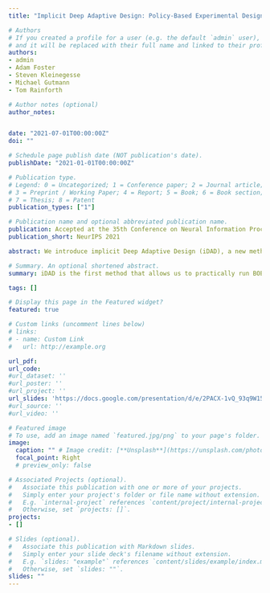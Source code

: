 ```yaml
---
title: "Implicit Deep Adaptive Design: Policy-Based Experimental Design without Likelihoods"

# Authors
# If you created a profile for a user (e.g. the default `admin` user), write the username (folder name) here
# and it will be replaced with their full name and linked to their profile.
authors:
- admin
- Adam Foster
- Steven Kleinegesse
- Michael Gutmann
- Tom Rainforth

# Author notes (optional)
author_notes:


date: "2021-07-01T00:00:00Z"
doi: ""

# Schedule page publish date (NOT publication's date).
publishDate: "2021-01-01T00:00:00Z"

# Publication type.
# Legend: 0 = Uncategorized; 1 = Conference paper; 2 = Journal article;
# 3 = Preprint / Working Paper; 4 = Report; 5 = Book; 6 = Book section;
# 7 = Thesis; 8 = Patent
publication_types: ["1"]

# Publication name and optional abbreviated publication name.
publication: Accepted at the 35th Conference on Neural Information Processing Systems
publication_short: NeurIPS 2021

abstract: We introduce implicit Deep Adaptive Design (iDAD), a new method for performing adaptive experiments in *real-time* with *implicit* models. iDAD amortizes the cost of Bayesian optimal experimental design (BOED) by learning a design policy network upfront, which can then be deployed quickly at the time of the experiment. The iDAD network can be trained on any model which simulates differentiable samples, unlike previous design policy work that requires a closed form likelihood and conditionally independent experiments. At deployment, iDAD allows design decisions to be made in milliseconds, in contrast to traditional BOED approaches that require heavy computation during the experiment itself. We illustrate the applicability of iDAD on a number of experiments, and show that it provides a fast and effective mechanism for performing adaptive design with implicit models.

# Summary. An optional shortened abstract.
summary: iDAD is the first method that allows us to practically run BOED with implicit models.

tags: []

# Display this page in the Featured widget?
featured: true

# Custom links (uncomment lines below)
# links:
# - name: Custom Link
#   url: http://example.org

url_pdf:
url_code:
#url_dataset: ''
#url_poster: ''
#url_project: ''
url_slides: 'https://docs.google.com/presentation/d/e/2PACX-1vQ_93q9W15y4K0tAO0fqb8PzaFSGpPfcLqMNRIJI6IciN3DSuNh9GHEaMp8BE-bJ8pTxRJBjuIwumxe/pub?start=false&loop=false&delayms=3000'
#url_source: ''
#url_video: ''

# Featured image
# To use, add an image named `featured.jpg/png` to your page's folder.
image:
  caption: "" # Image credit: [**Unsplash**](https://unsplash.com/photos/pLCdAaMFLTE)
  focal_point: Right
  # preview_only: false

# Associated Projects (optional).
#   Associate this publication with one or more of your projects.
#   Simply enter your project's folder or file name without extension.
#   E.g. `internal-project` references `content/project/internal-project/index.md`.
#   Otherwise, set `projects: []`.
projects:
- []

# Slides (optional).
#   Associate this publication with Markdown slides.
#   Simply enter your slide deck's filename without extension.
#   E.g. `slides: "example"` references `content/slides/example/index.md`.
#   Otherwise, set `slides: ""`.
slides: ""
---
```


